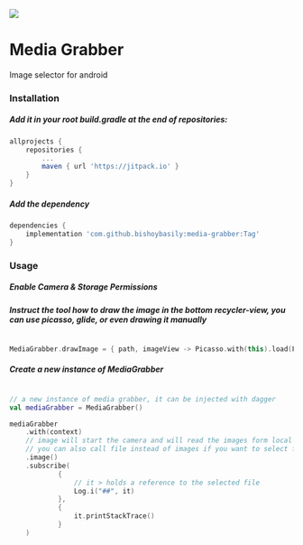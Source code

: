 [![](https://jitpack.io/v/bishoybasily/media-grabber.svg)](https://jitpack.io/#bishoybasily/media-grabber)

# Media Grabber
Image selector for android

### Installation

##### Add it in your root build.gradle at the end of repositories:

```groovy
allprojects {
    repositories {
        ...
        maven { url 'https://jitpack.io' }
    }
}
```

##### Add the dependency

```groovy
dependencies {
    implementation 'com.github.bishoybasily:media-grabber:Tag'
}
```

### Usage

##### Enable Camera & Storage Permissions

##### Instruct the tool how to draw the image in the bottom recycler-view, you can use picasso, glide, or even drawing it manually

```kotlin

MediaGrabber.drawImage = { path, imageView -> Picasso.with(this).load(File(path)).into(imageView) }

```

##### Create a new instance of MediaGrabber

```kotlin

// a new instance of media grabber, it can be injected with dagger
val mediaGrabber = MediaGrabber()

mediaGrabber
    .with(context)
    // image will start the camera and will read the images form local storage in a whatsapp-like view
    // you can also call file instead of images if you want to select from the local storage only
    .image() 
    .subscribe(
            {
                // it > holds a reference to the selected file 
                Log.i("##", it)
            },
            {
                it.printStackTrace()
            }
    )

```
